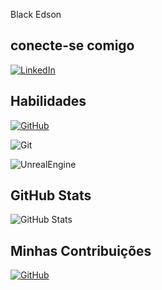 Black Edson

## conecte-se comigo
[![LinkedIn](https://img.shields.io/badge/LinkedIn-000?style=for-the-badge&logo=linkedin)](https://www.linkedin.com/in/edson-kremek-) 

## Habilidades 
[![GitHub](https://img.shields.io/badge/GitHub-black)](https://github.com/BlackEdson) 

![Git](https://img.shields.io/badge/Git-black)

![UnrealEngine](https://img.shields.io/badge/Unreal--Engine-black) 
 
 ## GitHub Stats

 ![GitHub Stats](https://github-readme-stats.vercel.app/api?username=BlackEdson&theme=transparent&bg_color=000&border_color=30A3DC&show_icons=true&icon_color=30A3DC&title_color=E94D5F&text_color=fff&text_color-fff&hide_title=true&hide=stars) 

 ## Minhas Contribuições 

 [![GitHub](https://img.shields.io/badge/GitHub-black)](https://github.com/BlackEdson/dio-lab-open-source)

